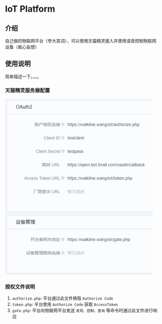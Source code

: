 # IoT Platform

## 介绍
自己做的物联网平台（夸大其词），可以使用天猫精灵接入并使用语音控制物联网设备（痴心妄想）


## 使用说明
简单描述一下。。。。

### 天猫精灵服务器配置
![服务器配置](images/server.png)

### 授权文件说明
1. `authorize.php`: 平台通过此文件换取 `Authorize Code`
2. `token.php`: 平台使用 `Authorize Code` 获取 `AccessToken`
3. `gate.php`: 平台向物联网平台发送 `发现、控制、查询` 等命令时通过此文件进行响应
